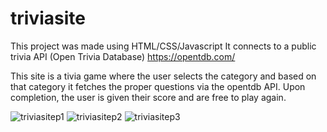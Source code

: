 # triviasite

This project was made using HTML/CSS/Javascript 
It connects to a public trivia API (Open Trivia Database) https://opentdb.com/

This site is a tivia game where the user selects the category and based on that category it fetches the proper questions via the opentdb API. Upon completion, the user is given their score and are free to play again.

![triviasitep1](https://github.com/user-attachments/assets/447bc3ac-8a02-4748-8dab-a9143d05bf8e)
![triviasitep2](https://github.com/user-attachments/assets/372bcf3c-ea51-4bb4-ad39-e5653fa4e7c0)
![triviasitep3](https://github.com/user-attachments/assets/5a26f182-15cc-4472-ba70-5f1e45744528)
